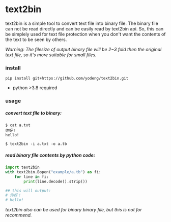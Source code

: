 # text2bin

text2bin is a simple tool to convert text file into binary file. The binary file can not be read directly and can be easily read by text2bin api. So, this can be simplely used for text file protection when you don't want the contents of the text to be seen by others.

*Warning: The filesize of output binary file will be 2~3 fold then the original text file, so it's more suitable for small files.*

### install

```
pip install git+https://github.com/yodeng/text2bin.git
```

+ python >3.8 required

### usage

##### convert text file to binary:

```shell
$ cat a.txt
你好！
hello!

$ text2bin -i a.txt -o a.tb
```

##### read binary file contents by python code:

```python
import text2bin 
with text2bin.Bopen("example/a.tb") as fi:
    for line in fi:
        print(line.decode().strip())

## this will output:
# 你好！
# hello!
```

*text2bin also can be used for binary binary file, but this is not for recommend.*
